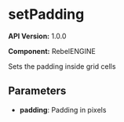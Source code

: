 # setPadding

**API Version:** 1.0.0

**Component:** RebelENGINE

Sets the padding inside grid cells

## Parameters

- **padding**: Padding in pixels

